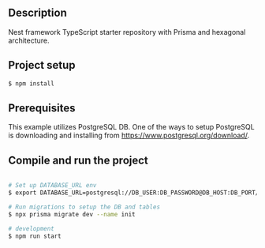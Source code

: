 
## Description

Nest framework TypeScript starter repository with Prisma and hexagonal architecture.

## Project setup

```bash
$ npm install
```
## Prerequisites

This example utilizes PostgreSQL DB. One of the ways to setup PostgreSQL is downloading and installing from https://www.postgresql.org/download/.

## Compile and run the project
```bash

# Set up DATABASE_URL env
$ export DATABASE_URL=postgresql://DB_USER:DB_PASSWORD@DB_HOST:DB_PORT/DB_NAME

# Run migrations to setup the DB and tables
$ npx prisma migrate dev --name init

# development
$ npm run start

